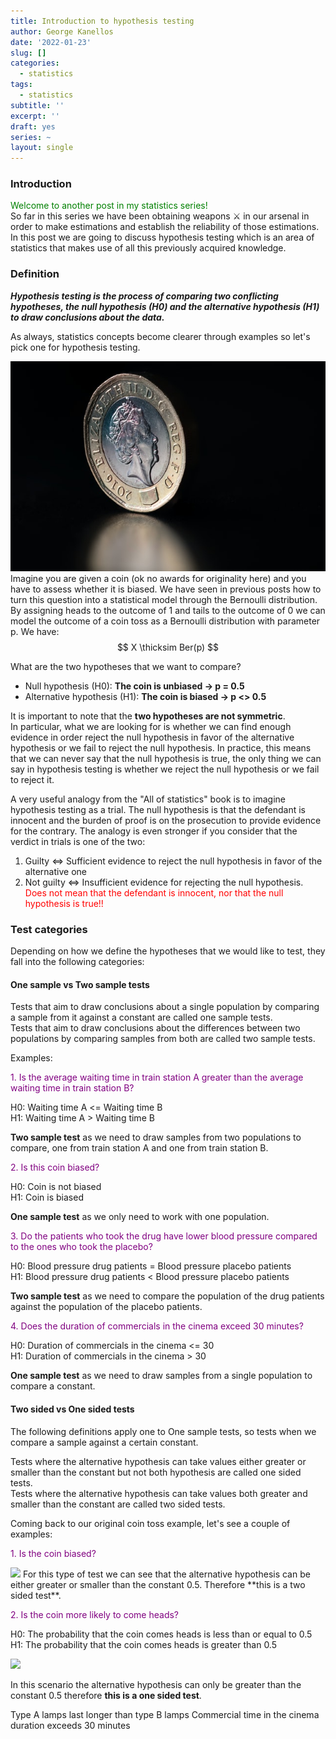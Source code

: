 ```yaml
---
title: Introduction to hypothesis testing
author: George Kanellos
date: '2022-01-23'
slug: []
categories:
  - statistics
tags:
  - statistics
subtitle: ''
excerpt: ''
draft: yes
series: ~
layout: single
---
```




### Introduction

<span style="color:green"> Welcome to another post in my statistics series!</span>  
So far in this series we have been obtaining weapons ⚔️ in our arsenal in order to make estimations and establish the reliability of those estimations. In this post we are going to discuss hypothesis testing which is an area of statistics that makes use of all this previously acquired knowledge.

### Definition

***Hypothesis testing is the process of comparing two conflicting hypotheses, the null hypothesis (H0) and the alternative hypothesis (H1) to draw conclusions about the data.***  

As always, statistics concepts become clearer through examples so let's pick one for hypothesis testing.  

![Coin toss](steve-smith-Zvvu4zRKijE-unsplash.jpg)
Imagine you are given a coin (ok no awards for originality here) and you have to assess whether it is biased. We have seen in previous posts how to turn this question into a statistical model through the Bernoulli distribution. By assigning heads to the outcome of 1 and tails to the outcome of 0 we can model the outcome of a coin toss as a Bernoulli distribution with parameter p. We have: $$ X \thicksim Ber(p) $$

What are the two hypotheses that we want to compare? 

* Null hypothesis (H0): **The coin is unbiased -> p = 0.5**
* Alternative hypothesis (H1): **The coin is biased -> p <> 0.5**

It is important to note that the **two hypotheses are not symmetric**.  
In particular, what we are looking for is whether we can find enough evidence in order reject the null hypothesis in favor of the alternative hypothesis or we fail to reject the null hypothesis. In practice, this means that we can never say that the null hypothesis is true, the only thing we can say in hypothesis testing is whether we reject the null hypothesis or we fail to reject it.

A very useful analogy from the "All of statistics" book is to imagine hypothesis testing as a trial. The null hypothesis is that the defendant is innocent and the burden of proof is on the prosecution to provide evidence for the contrary. The analogy is even stronger if you consider that the verdict in trials is one of the two:
1. Guilty <=> Sufficient evidence to reject the null hypothesis in favor of the alternative one
2. Not guilty <=> Insufficient evidence for rejecting the null hypothesis. <span style="color:red"> Does not mean that the defendant is innocent, nor that the null hypothesis is true!! </span>


### Test categories

Depending on how we define the hypotheses that we would like to test, they fall into the following categories:


#### One sample vs Two sample tests

Tests that aim to draw conclusions about a single population by comparing a sample from it against a constant are called one sample tests.  
Tests that aim to draw conclusions about the differences between two populations by comparing samples from both are called two sample tests.    

Examples: 

<span style="color:purple">1. Is the average waiting time in train station A greater than the average waiting time in train station B?</span>

H0: Waiting time A <= Waiting time B  
H1: Waiting time A > Waiting time B

**Two sample test** as we need to draw samples from two populations to compare, one from train station A and one from train station B.

<span style="color:purple">2. Is this coin biased?</span>

H0: Coin is not biased  
H1: Coin is biased

**One sample test** as we only need to work with one population.

<span style="color:purple">3. Do the patients who took the drug have lower blood pressure compared to the ones who took the placebo?</span>

H0: Blood pressure drug patients = Blood pressure placebo patients  
H1: Blood pressure drug patients < Blood pressure placebo patients

**Two sample test** as we need to compare the population of the drug patients against the population of the placebo patients.

<span style="color:purple">4. Does the duration of commercials in the cinema exceed 30 minutes?</span>

H0: Duration of commercials in the cinema <= 30  
H1: Duration of commercials in the cinema > 30

**One sample test** as we need to draw samples from a single population to compare a constant.

#### Two sided vs One sided tests

The following definitions apply one to One sample tests, so tests when we compare a sample against a certain constant.

Tests where the alternative hypothesis can take values either greater or smaller than the constant but not both hypothesis are called one sided tests.  
Tests where the alternative hypothesis can take values both greater and smaller than the constant are called two sided tests.

Coming back to our original coin toss example, let's see a couple of examples:

<span style="color:purple">1. Is the coin biased?</span>

<img src="{{< blogdown/postref >}}index_files/figure-html/unnamed-chunk-2-1.png" width="672" />
For this type of test we can see that the alternative hypothesis can be either greater or smaller than the constant 0.5. Therefore **this is a two sided test**.

<span style="color:purple">2. Is the coin more likely to come heads?</span>

H0: The probability that the coin comes heads is less than or equal to 0.5  
H1: The probability that the coin comes heads is greater than 0.5


<img src="{{< blogdown/postref >}}index_files/figure-html/unnamed-chunk-3-1.png" width="672" />

In this scenario the alternative hypothesis can only be greater than the constant 0.5 therefore **this is a one sided test**.






Type A lamps last longer than type B lamps
Commercial time in the cinema duration exceeds 30 minutes







